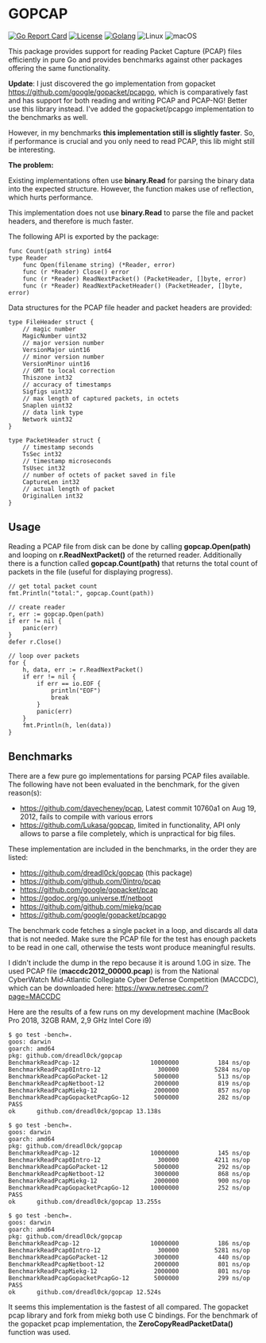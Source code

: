 # GOPCAP

[![Go Report Card](https://goreportcard.com/badge/github.com/dreadl0ck/gopcap)](https://goreportcard.com/report/github.com/dreadl0ck/gopcap)
[![License](https://img.shields.io/badge/License-GPLv3-blue.svg)](https://raw.githubusercontent.com/dreadl0ck/gopcap/master/docs/LICENSE)
[![Golang](https://img.shields.io/badge/Go-1.10-blue.svg)](https://golang.org)
![Linux](https://img.shields.io/badge/Supports-Linux-green.svg)
![macOS](https://img.shields.io/badge/Supports-macOS-green.svg)

This package provides support for reading Packet Capture (PCAP) files efficiently in pure Go
and provides benchmarks against other packages offering the same functionality.

**Update**: I just discovered the go implementation from gopacket https://github.com/google/gopacket/pcapgo,
which is comparatively fast and has support for both reading and writing PCAP and PCAP-NG! Better use this library instead.
I've added the gopacket/pcapgo implementation to the benchmarks as well.

However, in my benchmarks **this implementation still is slightly faster**.
So, if performance is crucial and you only need to read PCAP, this lib might still be interesting.

**The problem:**

Existing implementations often use **binary.Read** for parsing the binary data into the expected structure.
However, the function makes use of reflection, which hurts performance.

This implementation does not use **binary.Read** to parse the file and packet headers,
and therefore is much faster.

The following API is exported by the package:

```golang
func Count(path string) int64
type Reader
    func Open(filename string) (*Reader, error)
    func (r *Reader) Close() error
    func (r *Reader) ReadNextPacket() (PacketHeader, []byte, error)
    func (r *Reader) ReadNextPacketHeader() (PacketHeader, []byte, error)
```

Data structures for the PCAP file header and packet headers are provided:

```golang
type FileHeader struct {
    // magic number
    MagicNumber uint32
    // major version number
    VersionMajor uint16
    // minor version number
    VersionMinor uint16
    // GMT to local correction
    Thiszone int32
    // accuracy of timestamps
    Sigfigs uint32
    // max length of captured packets, in octets
    Snaplen uint32
    // data link type
    Network uint32
}

type PacketHeader struct {
    // timestamp seconds
    TsSec int32
    // timestamp microseconds
    TsUsec int32
    // number of octets of packet saved in file
    CaptureLen int32
    // actual length of packet
    OriginalLen int32
}
```

## Usage

Reading a PCAP file from disk can be done by calling **gopcap.Open(path)** and looping on **r.ReadNextPacket()** of the returned reader.
Additionally there is a function called **gopcap.Count(path)** that returns the total count of packets in the file (useful for displaying progress).

```golang
// get total packet count
fmt.Println("total:", gopcap.Count(path))

// create reader
r, err := gopcap.Open(path)
if err != nil {
    panic(err)
}
defer r.Close()

// loop over packets
for {
    h, data, err := r.ReadNextPacket()
    if err != nil {
        if err == io.EOF {
            println("EOF")
            break
        }
        panic(err)
    }
    fmt.Println(h, len(data))
}
```

## Benchmarks

There are a few pure go implementations for parsing PCAP files available.
The following have not been evaluated in the benchmark, for the given reason(s):

- https://github.com/davecheney/pcap, Latest commit 10760a1  on Aug 19, 2012, fails to compile with various errors
- https://github.com/Lukasa/gopcap, limited in functionality, API only allows to parse a file completely, which is unpractical for big files.

These implementation are included in the benchmarks, in the order they are listed:

- https://github.com/dreadl0ck/gopcap (this package)
- https://github.com/github.com/0intro/pcap
- https://github.com/google/gopacket/pcap
- https://godoc.org/go.universe.tf/netboot
- https://github.com/github.com/miekg/pcap
- https://github.com/google/gopacket/pcapgo

The benchmark code fetches a single packet in a loop, and discards all data that is not needed.
Make sure the PCAP file for the test has enough packets to be read in one call, otherwise the tests wont produce meaningful results.

I didn't include the dump in the repo because it is around 1.0G in size.
The used PCAP file (**maccdc2012_00000.pcap**) is from the National CyberWatch Mid-Atlantic Collegiate Cyber Defense Competition (MACCDC),
which can be downloaded here: https://www.netresec.com/?page=MACCDC

Here are the results of a few runs on my development machine (MacBook Pro 2018, 32GB RAM, 2,9 GHz Intel Core i9)

    $ go test -bench=.
    goos: darwin
    goarch: amd64
    pkg: github.com/dreadl0ck/gopcap
    BenchmarkReadPcap-12                  	10000000	       184 ns/op
    BenchmarkReadPcap0Intro-12            	  300000	      5284 ns/op
    BenchmarkReadPcapGoPacket-12          	 5000000	       513 ns/op
    BenchmarkReadPcapNetboot-12           	 2000000	       819 ns/op
    BenchmarkReadPcapMiekg-12             	 2000000	       857 ns/op
    BenchmarkReadPcapGopacketPcapGo-12    	 5000000	       282 ns/op
    PASS
    ok  	github.com/dreadl0ck/gopcap	13.138s

    $ go test -bench=.
    goos: darwin
    goarch: amd64
    pkg: github.com/dreadl0ck/gopcap
    BenchmarkReadPcap-12                  	10000000	       145 ns/op
    BenchmarkReadPcap0Intro-12            	  300000	      4211 ns/op
    BenchmarkReadPcapGoPacket-12          	 5000000	       292 ns/op
    BenchmarkReadPcapNetboot-12           	 3000000	       868 ns/op
    BenchmarkReadPcapMiekg-12             	 2000000	       900 ns/op
    BenchmarkReadPcapGopacketPcapGo-12      10000000	       252 ns/op
    PASS
    ok  	github.com/dreadl0ck/gopcap	13.255s

    $ go test -bench=.
    goos: darwin
    goarch: amd64
    pkg: github.com/dreadl0ck/gopcap
    BenchmarkReadPcap-12                    10000000	       186 ns/op
    BenchmarkReadPcap0Intro-12            	  300000	      5281 ns/op
    BenchmarkReadPcapGoPacket-12          	 3000000	       440 ns/op
    BenchmarkReadPcapNetboot-12           	 2000000	       801 ns/op
    BenchmarkReadPcapMiekg-12             	 2000000	       801 ns/op
    BenchmarkReadPcapGopacketPcapGo-12    	 5000000	       299 ns/op
    PASS
    ok  	github.com/dreadl0ck/gopcap	12.524s

It seems this implementation is the fastest of all compared.
The gopacket pcap library and fork from miekg both use C bindings.
For the benchmark of the gopacket pcap implementation, the **ZeroCopyReadPacketData()** function was used.
